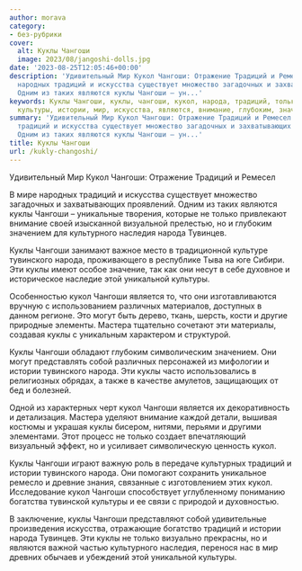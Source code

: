 ```yaml
---
author: morava
category:
- без-рубрики
cover:
  alt: Куклы Чангоши
  image: 2023/08/jangoshi-dolls.jpg
date: '2023-08-25T12:05:46+00:00'
description: 'Удивительный Мир Кукол Чангоши: Отражение Традиций и Ремесел В мире
  народных традиций и искусства существует множество загадочных и захватывающих проявлений.
  Одним из таких являются куклы Чангоши – ун...'
keywords: Куклы Чангоши, куклы, чангоши, кукол, народа, традиций, только, тувинского,
  культуры, истории, мир, искусства, являются, внимание, глубоким, значением
summary: 'Удивительный Мир Кукол Чангоши: Отражение Традиций и Ремесел В мире народных
  традиций и искусства существует множество загадочных и захватывающих проявлений.
  Одним из таких являются куклы Чангоши – ун...'
title: Куклы Чангоши
url: /kukly-changoshi/
---
```


Удивительный Мир Кукол Чангоши: Отражение Традиций и Ремесел

В мире народных традиций и искусства существует множество загадочных и захватывающих проявлений. Одним из таких являются куклы Чангоши – уникальные творения, которые не только привлекают внимание своей изысканной визуальной прелестью, но и глубоким значением для культурного наследия народа Тувинцев.

Куклы Чангоши занимают важное место в традиционной культуре тувинского народа, проживающего в республике Тыва на юге Сибири. Эти куклы имеют особое значение, так как они несут в себе духовное и историческое наследие этой уникальной культуры.

Особенностью кукол Чангоши является то, что они изготавливаются вручную с использованием различных материалов, доступных в данном регионе. Это могут быть дерево, ткань, шерсть, кости и другие природные элементы. Мастера тщательно сочетают эти материалы, создавая куклы с уникальным характером и структурой.

Куклы Чангоши обладают глубоким символическим значением. Они могут представлять собой различных персонажей из мифологии и истории тувинского народа. Эти куклы часто использовались в религиозных обрядах, а также в качестве амулетов, защищающих от бед и болезней.

Одной из характерных черт кукол Чангоши является их декоративность и детализация. Мастера уделяют внимание каждой детали, вышивая костюмы и украшая куклы бисером, нитями, перьями и другими элементами. Этот процесс не только создает впечатляющий визуальный эффект, но и усиливает символическую ценность кукол.

Куклы Чангоши играют важную роль в передаче культурных традиций и истории тувинского народа. Они помогают сохранить уникальное ремесло и древние знания, связанные с изготовлением этих кукол. Исследование кукол Чангоши способствует углубленному пониманию богатства тувинской культуры и ее связи с природой и духовностью.

В заключение, куклы Чангоши представляют собой удивительные произведения искусства, отражающие богатство традиций и истории народа Тувинцев. Эти куклы не только визуально прекрасны, но и являются важной частью культурного наследия, перенося нас в мир древних обычаев и убеждений этой уникальной культуры.